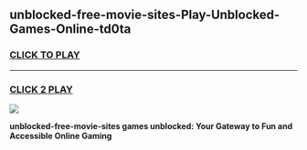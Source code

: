 
## unblocked-free-movie-sites-Play-Unblocked-Games-Online-td0ta
<h3>
<a href="https://premium76.site?title=unblocked-free-movie-sites&ref=25A">CLICK TO PLAY</a></h3>
<hr>

<h3>
<a href="https://premium76.site?title=unblocked-free-movie-sites&ref=25A">CLICK 2 PLAY</a>
  
</h3>

<a href="https://premium76.site?title=unblocked-free-movie-sites&ref=25A"><img src="https://clearcache.store/games.png"></a>


**unblocked-free-movie-sites games unblocked: Your Gateway to Fun and Accessible Online Gaming**
